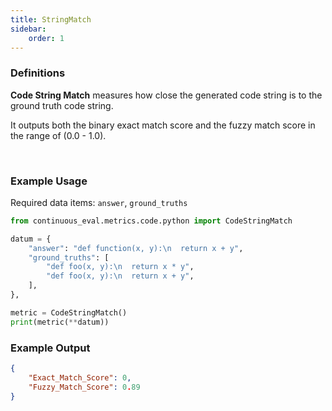 ```yaml
---
title: StringMatch
sidebar:
    order: 1
---
```


### Definitions

**Code String Match** measures how close the generated code string is to the ground truth code string.

It outputs both the binary exact match score and the fuzzy match score in the range of (0.0 - 1.0).

<br>


### Example Usage

Required data items: `answer`, `ground_truths`

```python
from continuous_eval.metrics.code.python import CodeStringMatch

datum = {
    "answer": "def function(x, y):\n  return x + y",
    "ground_truths": [
        "def foo(x, y):\n  return x * y",
        "def foo(x, y):\n  return x + y",
    ],
},

metric = CodeStringMatch()
print(metric(**datum))
```

### Example Output

```JSON
{
    "Exact_Match_Score": 0, 
    "Fuzzy_Match_Score": 0.89
}
```
